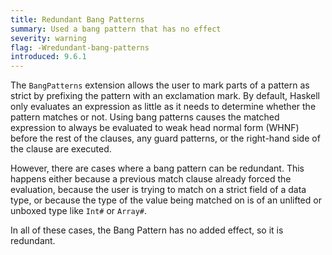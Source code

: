 ```yaml
---
title: Redundant Bang Patterns
summary: Used a bang pattern that has no effect
severity: warning
flag: -Wredundant-bang-patterns
introduced: 9.6.1
---
```


The `BangPatterns` extension allows the user to mark parts of a pattern as strict by prefixing the pattern with an exclamation mark.
By default, Haskell only evaluates an expression as little as it needs to determine whether the pattern matches or not.
Using bang patterns causes the matched expression to always be evaluated to weak head normal
form (WHNF) before the rest of the clauses, any guard patterns, or the right-hand side
of the clause are executed.

However, there are cases where a bang pattern can be redundant.
This happens either because a previous match clause already forced the evaluation, because the user is
trying to match on a strict field of a data type, or because the type of the value being
matched on is of an unlifted or unboxed type like `Int#` or `Array#`.

In all of these cases, the Bang Pattern has no added effect, so it is redundant.

